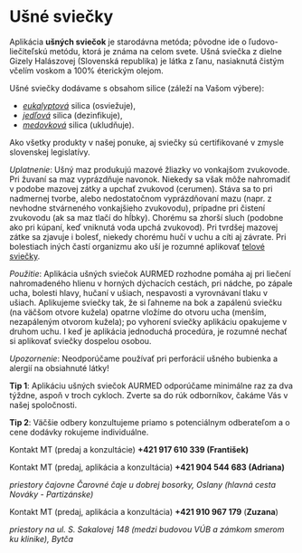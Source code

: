 Ušné sviečky
============

Aplikácia **ušných sviečok** je starodávna metóda; pôvodne ide o
ľudovo-liečiteľskú metódu, ktorá je známa na celom svete. Ušná sviečka z
dielne Gizely Halászovej (Slovenská republika) je látka z ľanu, nasiaknutá
čistým včelím voskom a 100% éterickým olejom.

Ušné sviečky dodávame s obsahom silice (záleží na Vašom výbere):

* *[eukalyptová](../bylinky/eukalyptus)* silica (osviežuje),
* *[jedľová](../bylinky/jedla)* silica (dezinfikuje),
* *[medovková](../bylinky/medovka-lekarska)* silica (ukludňuje).

Ako všetky produkty v našej ponuke, aj sviečky sú certifikované v zmysle
slovenskej legislatívy.

*Uplatnenie*: Ušný maz produkujú mazové žliazky vo vonkajšom zvukovode. Pri
žuvaní sa maz vyprázdňuje navonok. Niekedy sa však môže nahromadiť v podobe
mazovej zátky a upchať zvukovod (cerumen). Stáva sa to pri nadmernej tvorbe,
alebo nedostatočnom vyprázdňovaní mazu (napr. z nevhodne stvárneného vonkajšieho
zvukovodu), prípadne pri čistení zvukovodu (ak sa maz tlačí do hĺbky). Chorému
sa zhorší sluch (podobne ako pri kúpaní, keď vniknutá voda upchá zvukovod). Pri
tvrdšej mazovej zátke sa zjavuje i bolesť, niekedy chorému hučí v uchu a cíti aj
závrate. Pri bolestiach iných častí organizmu ako uší je rozumné aplikovať
[telové sviečky](../masaze/telove-sviecky).

*Použitie*: Aplikácia ušných sviečok AURMED rozhodne pomáha aj pri liečení
nahromadeného hlienu v horných dýchacích cestách, pri nádche, po zápale ucha,
bolesti hlavy, hučaní v ušiach, nespavosti a vyrovnávaní tlaku v ušiach.
Aplikujeme sviečky tak, že si ľahneme na bok a zapálenú sviečku (na väčšom
otvore kužela) opatrne vložíme do otvoru ucha (menším, nezapáleným otvorom
kužela); po vyhorení sviečky aplikáciu opakujeme v druhom uchu. I keď je
aplikácia jednoduchá procedúra, je rozumné nechať si aplikovať sviečky dospelou
osobou.

*Upozornenie*: Neodporúčame používať pri perforácií ušného bubienka a alergií na
obsiahnuté látky!

**Tip 1**: Aplikáciu ušných sviečok AURMED odporúčame minimálne raz za dva
týždne, aspoň v troch cykloch. Zverte sa do rúk odborníkov, čakáme Vás v našej
spoločnosti. 

**Tip 2**: Väčšie odbery konzultujeme priamo s potenciálnym odberateľom a o cene
dodávky rokujeme individuálne.

Kontakt MT (predaj a konzultácie) **+421 917 610 339 (František)**

Kontakt MT (predaj, aplikácia a konzultácia) **+421 904 544 683 (Adriana)** 

*priestory čajovne Čarovné čaje u dobrej bosorky, Oslany (hlavná cesta Nováky -
Partizánske)*

Kontakt MT (predaj, aplikácia a konzultácia) **+421 910 967 179** (**Zuzana**)

*priestory na ul. S. Sakalovej 148 (medzi budovou VÚB a zámkom smerom ku
klinike), Bytča*
